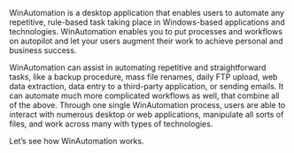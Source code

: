 WinAutomation is a desktop application that enables users to automate any repetitive, rule-based task taking place in Windows-based applications and technologies. WinAutomation enables you to put processes and workflows on autopilot and let your users augment their work to achieve personal and business success. 

WinAutomation can assist in automating repetitive and straightforward tasks, like a backup procedure, mass file renames, daily FTP upload, web data extraction, data entry to a third-party application, or sending emails. It can automate much more complicated workflows as well, that combine all of the above. Through one single WinAutomation process, users are able to interact with numerous desktop or web applications, manipulate all sorts of files, and work across many with types of technologies.

Let’s see how WinAutomation works. 

